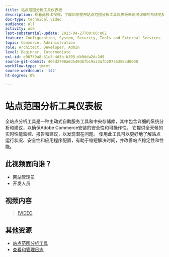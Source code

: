 ```yaml
---
title: 站点范围分析工具仪表板
description: 观看此技术视频，了解如何使用站点范围分析工具仪表板来访问详细的系统见解和推荐，以确保Adobe Commerce安装的安全性和可操作性。
doc-type: technical video
audience: all
activity: use
last-substantial-update: 2023-04-27T00:00:00Z
feature: Configuration, System, Security, Tools and External Services
topic: Commerce, Administration
role: Architect, Developer, Admin
level: Beginner, Intermediate
exl-id: e96759a8-31c3-4d3b-b395-db9dda2dc2d9
source-git-commit: 404d2708a6d540d6fb19a33afb20726356cd8000
workflow-type: tm+mt
source-wordcount: '142'
ht-degree: 0%

---
```


# 站点范围分析工具仪表板

全站点分析工具是一种主动式自助服务工具和中央存储库，其中包含详细的系统分析和建议，以确保Adobe Commerce安装的安全性和可操作性。 它提供全天候的实时性能监控、报告和建议，以发现潜在问题。 使用此工具可以更好地了解站点运行状况、安全性和应用程序配置，有助于缩短解决时间，并改善站点稳定性和性能。

## 此视频面向谁？

- 网站管理员
- 开发人员

## 视频内容

>[!VIDEO](https://video.tv.adobe.com/v/344001?quality=12&learn=on)

## 其他资源

- [站点范围分析工具](https://experienceleague.adobe.com/docs/commerce-operations/tools/site-wide-analysis-tool/intro.html)
- [查看和管理日志](https://experienceleague.adobe.com/docs/commerce-cloud-service/user-guide/develop/test/log-locations.html)
